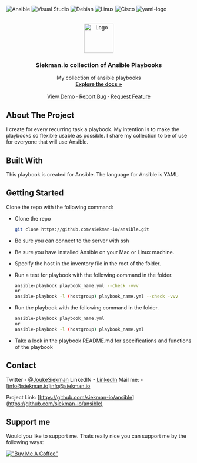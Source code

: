 <!--
####################################################
# README.md
#####################################################
#        _      _                            _
#    ___(_) ___| | ___ __ ___   __ _ _ __   (_) ___
#   / __| |/ _ \ |/ / '_ ` _ \ / _` | '_ \  | |/ _ \
#   \__ \ |  __/   <| | | | | | (_| | | | |_| | (_) |
#   |___/_|\___|_|\_\_| |_| |_|\__,_|_| |_(_)_|\___/                 
#
#              Created by Jouke Siekman
#             Netherlands 2023 Leerbroek
#                https://siekman.io
#
#####################################################
## README.MD 
#####################################################
-->
<a name="readme-top"></a>
![Ansible](https://img.shields.io/badge/ansible-%231A1918.svg?style=for-the-badge&logo=ansible&logoColor=white)
![Visual Studio](https://img.shields.io/badge/Visual%20Studio-5C2D91.svg?style=for-the-badge&logo=visual-studio&logoColor=white)
![Debian](https://img.shields.io/badge/Debian-D70A53?style=for-the-badge&logo=debian&logoColor=white)
![Linux](https://img.shields.io/badge/Linux-FCC624?style=for-the-badge&logo=linux&logoColor=black)
![Cisco](https://img.shields.io/badge/cisco-%23049fd9.svg?style=for-the-badge&logo=cisco&logoColor=black)
![yaml-logo]


<!-- PROJECT LOGO -->
<br />
<div align="center">
  <a href="https://github.com/siekman-io/ansible/install-snmp">
    <img src="https://siekman.io/images/logo.png" alt="Logo" width="80" height="80">
  </a>

  <h3 align="center">Siekman.io collection of Ansible Playbooks</h3>

  <p align="center">
    My collection of ansible playbooks
    <br />
    <a href="https://github.com/siekman-io/ansible/install-snmp"><strong>Explore the docs »</strong></a>
    <br />
    <br />
    <a href="https://github.com/siekman-io/ansible">View Demo</a>
    ·
    <a href="https://github.com/siekman-io/ansible/issues">Report Bug</a>
    ·
    <a href="https://github.com/siekman-io/ansible/issues">Request Feature</a>
  </p>
</div>



<!-- ABOUT THE PROJECT -->
## About The Project

I create for every recurring task a playbook. My intention is to make the playbooks so flexible usable as possible. 
I share my collection to be of use for everyone that will use Ansible.

         

<!-- <p align="right">(<a href="#readme-top">back to top</a>)</p> -->



## Built With

This playbook is created for Ansible. The language for Ansible is YAML. 



<!-- <p align="right">(<a href="#readme-top">back to top</a>)</p> -->



<!-- GETTING STARTED -->
## Getting Started

Clone the repo with the following command: 

* Clone the repo
   ```sh
   git clone https://github.com/siekman-io/ansible.git
   ```

* Be sure you can connect to the server with ssh
* Be sure you have installed Ansible on your Mac or Linux machine.
* Specify the host in the inventory file in the root of the folder.
* Run a test for playbook with the following command in the folder.
   ```sh
   ansible-playbook playbook_name.yml --check -vvv
   or
   ansible-playbook -l (hostgroup) playbook_name.yml --check -vvv
   ```
* Run the playbook with the following command in the folder.
   ```sh
   ansible-playbook playbook_name.yml
   or
   ansible-playbook -l (hostgroup) playbook_name.yml
   ```
* Take a look in the playbook README.md for specifications and functions of the playbook



<!-- <p align="right">(<a href="#readme-top">back to top</a>)</p> -->






<!-- CONTACT -->
## Contact

Twitter       - [@JoukeSiekman](https://twitter.com/JoukeSiekman)
LinkedIN      - [LinkedIn](https://www.linkedin.com/in/jouke-siekman)
Mail me:      - [info@siekman.io]info@siekman.io

Project Link: [https://github.com/siekman-io/ansible](https://github.com/siekman-io/ansible)

<!-- <p align="right">(<a href="#readme-top">back to top</a>)</p> -->



<!-- ACKNOWLEDGMENTS -->
## Support me

Would you like to support me. Thats really nice you can support me by the following ways:

[!["Buy Me A Coffee"](https://www.buymeacoffee.com/assets/img/custom_images/orange_img.png)](https://www.buymeacoffee.com/siekman)


<!-- <p align="right">(<a href="#readme-top">back to top</a>)</p> -->



<!-- MARKDOWN LINKS & IMAGES -->
<!-- https://www.markdownguide.org/basic-syntax/#reference-style-links -->
[contributors-shield]: https://img.shields.io/github/contributors/othneildrew/Best-README-Template.svg?style=for-the-badge
[contributors-url]: https://github.com/othneildrew/Best-README-Template/graphs/contributors
[forks-shield]: https://img.shields.io/github/forks/othneildrew/Best-README-Template.svg?style=for-the-badge
[forks-url]: https://github.com/othneildrew/Best-README-Template/network/members
[stars-shield]: https://img.shields.io/github/stars/othneildrew/Best-README-Template.svg?style=for-the-badge
[stars-url]: https://github.com/othneildrew/Best-README-Template/stargazers
[issues-shield]: https://img.shields.io/github/issues/othneildrew/Best-README-Template.svg?style=for-the-badge
[issues-url]: https://github.com/othneildrew/Best-README-Template/issues
[license-shield]: https://img.shields.io/github/license/othneildrew/Best-README-Template.svg?style=for-the-badge
[license-url]: https://github.com/othneildrew/Best-README-Template/blob/master/LICENSE.txt
[linkedin-shield]: https://img.shields.io/badge/-LinkedIn-black.svg?style=for-the-badge&logo=linkedin&colorB=555
[linkedin-url]: https://www.linkedin.com/in/jouke-siekman/
[product-screenshot]: images/screenshot.png
[Next.js]: https://img.shields.io/badge/next.js-000000?style=for-the-badge&logo=nextdotjs&logoColor=white
[Next-url]: https://nextjs.org/
[React.js]: https://img.shields.io/badge/React-20232A?style=for-the-badge&logo=react&logoColor=61DAFB
[React-url]: https://reactjs.org/
[Vue.js]: https://img.shields.io/badge/Vue.js-35495E?style=for-the-badge&logo=vuedotjs&logoColor=4FC08D
[Vue-url]: https://vuejs.org/
[Angular.io]: https://img.shields.io/badge/Angular-DD0031?style=for-the-badge&logo=angular&logoColor=white
[Angular-url]: https://angular.io/
[Svelte.dev]: https://img.shields.io/badge/Svelte-4A4A55?style=for-the-badge&logo=svelte&logoColor=FF3E00
[Svelte-url]: https://svelte.dev/
[Laravel.com]: https://img.shields.io/badge/Laravel-FF2D20?style=for-the-badge&logo=laravel&logoColor=white
[Laravel-url]: https://laravel.com
[Bootstrap.com]: https://img.shields.io/badge/Bootstrap-563D7C?style=for-the-badge&logo=bootstrap&logoColor=white
[Bootstrap-url]: https://getbootstrap.com
[JQuery.com]: https://img.shields.io/badge/jQuery-0769AD?style=for-the-badge&logo=jquery&logoColor=white
[JQuery-url]: https://jquery.com 
[yaml-logo]: https://img.shields.io/badge/yaml-000000?style=for-the-badge&logo=yaml&logoColor=blue
[yaml-url]: https://yaml.org
<!--[Visual Studio](https://img.shields.io/badge/Visual%20Studio-5C2D91.svg?style=for-the-badge&logo=visual-studio&logoColor=white)
[macOS](https://img.shields.io/badge/mac%20os-000000?style=for-the-badge&logo=macos&logoColor=F0F0F0)
[Debian](https://img.shields.io/badge/Debian-D70A53?style=for-the-badge&logo=debian&logoColor=white)
[iOS](https://img.shields.io/badge/iOS-000000?style=for-the-badge&logo=ios&logoColor=white)
[Linux](https://img.shields.io/badge/Linux-FCC624?style=for-the-badge&logo=linux&logoColor=black)
[Ansible](https://img.shields.io/badge/ansible-%231A1918.svg?style=for-the-badge&logo=ansible&logoColor=white)
[Cisco](https://img.shields.io/badge/cisco-%23049fd9.svg?style=for-the-badge&logo=cisco&logoColor=black)
[Docker](https://img.shields.io/badge/docker-%230db7ed.svg?style=for-the-badge&logo=docker&logoColor=white)
[Home Assistant](https://img.shields.io/badge/home%20assistant-%2341BDF5.svg?style=for-the-badge&logo=home-assistant&logoColor=white)
[Homebridge](https://img.shields.io/badge/homebridge-%23491F59.svg?style=for-the-badge&logo=homebridge&logoColor=white)
[Kubernetes](https://img.shields.io/badge/kubernetes-%23326ce5.svg?style=for-the-badge&logo=kubernetes&logoColor=white)
[Notion](https://img.shields.io/badge/Notion-%23000000.svg?style=for-the-badge&logo=notion&logoColor=white)
[Zigbee](https://img.shields.io/badge/zigbee-%23EB0443.svg?style=for-the-badge&logo=zigbee&logoColor=white)
[Discord](https://img.shields.io/badge/Discord-%235865F2.svg?style=for-the-badge&logo=discord&logoColor=white)
[Facebook](https://img.shields.io/badge/Facebook-%231877F2.svg?style=for-the-badge&logo=Facebook&logoColor=white)
[LinkedIn](https://img.shields.io/badge/linkedin-%230077B5.svg?style=for-the-badge&logo=linkedin&logoColor=white)
[Messenger](https://img.shields.io/badge/Messenger-00B2FF?style=for-the-badge&logo=messenger&logoColor=white)
[Mastodon](https://img.shields.io/badge/-MASTODON-%232B90D9?style=for-the-badge&logo=mastodon&logoColor=white)
[Reddit](https://img.shields.io/badge/Reddit-FF4500?style=for-the-badge&logo=reddit&logoColor=white)
[Signal](https://img.shields.io/badge/Signal-%23039BE5.svg?style=for-the-badge&logo=Signal&logoColor=white)
[Skype](https://img.shields.io/badge/Skype-%2300AFF0.svg?style=for-the-badge&logo=Skype&logoColor=white)
[Slack](https://img.shields.io/badge/Slack-4A154B?style=for-the-badge&logo=slack&logoColor=white)
[Telegram](https://img.shields.io/badge/Telegram-2CA5E0?style=for-the-badge&logo=telegram&logoColor=white)
[Twitter](https://img.shields.io/badge/Twitter-%231DA1F2.svg?style=for-the-badge&logo=Twitter&logoColor=white)
[WhatsApp](https://img.shields.io/badge/WhatsApp-25D366?style=for-the-badge&logo=whatsapp&logoColor=white)
[YouTube](https://img.shields.io/badge/YouTube-%23FF0000.svg?style=for-the-badge&logo=YouTube&logoColor=white)-->
